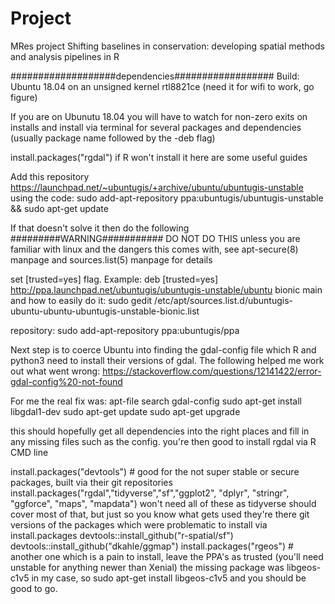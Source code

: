 # Project
MRes project 
Shifting baselines in conservation: developing spatial methods and analysis pipelines in R

###################dependencies##################
Build: Ubuntu 18.04 on an unsigned kernel rtl8821ce (need it for wifi to work, go figure)

If you are on Ubunutu 18.04 you will have to watch 
for non-zero exits on installs and 
install via terminal for several packages and dependencies 
(usually package name followed by the -deb flag)

install.packages("rgdal") 
if R won't install it here are some useful guides 

Add this repository https://launchpad.net/~ubuntugis/+archive/ubuntu/ubuntugis-unstable 
using the code: sudo add-apt-repository ppa:ubuntugis/ubuntugis-unstable && sudo apt-get update
 
If that doesn't solve it then do the following
#########WARNING########### 
DO NOT DO THIS unless you are familiar with linux and 
the dangers this comes with, see apt-secure(8) manpage and 
sources.list(5) manpage for details 

set [trusted=yes] flag. Example:
deb [trusted=yes] http://ppa.launchpad.net/ubuntugis/ubuntugis-unstable/ubuntu bionic main
and how to easily do it: 
sudo gedit /etc/apt/sources.list.d/ubuntugis-ubuntu-ubuntu-ubuntugis-unstable-bionic.list

repository: 
sudo add-apt-repository ppa:ubuntugis/ppa

Next step is to coerce Ubuntu into finding the gdal-config file which 
R and python3 need to install their versions of gdal. 
The following helped me work out what went wrong:
https://stackoverflow.com/questions/12141422/error-gdal-config%20-not-found 

For me the real fix was:
apt-file search gdal-config
sudo apt-get install libgdal1-dev
sudo apt-get update 
sudo apt-get upgrade

this should hopefully get all dependencies into the right 
places and fill in any missing files such as the config. you're then good 
to install rgdal via R CMD line 

install.packages("devtools") # good for the not super stable or secure packages, built via their git repositories
install.packages("rgdal","tidyverse","sf","ggplot2", "dplyr", "stringr", "ggforce", "maps", "mapdata") 
won't 
need all of these as tidyverse should cover most of that, but just so you know what gets used they're there
git versions of the packages which were problematic to install via install.packages
devtools::install_github("r-spatial/sf")
devtools::install_github("dkahle/ggmap")
install.packages("rgeos") # another one which is a pain to install, 
leave the PPA's as trusted (you'll need unstable for anything newer than Xenial)
 the missing package was libgeos-c1v5 in my case, so sudo apt-get install libgeos-c1v5 and you should be good to go. 
